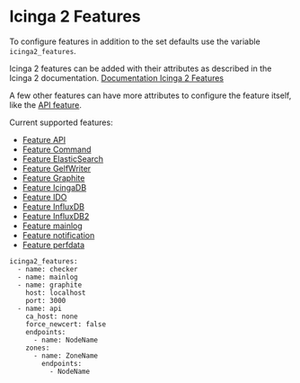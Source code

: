 # Icinga 2 Features

To configure features in addition to the set defaults use the variable `icinga2_features`.

Icinga 2 features can be added with their attributes as described in the Icinga 2 documentation.
[Documentation Icinga 2 Features](https://icinga.com/docs/icinga-2/latest/doc/09-object-types/#features)

A few other features can have more attributes to configure the feature itself, like the [API feature](features/feature-api.md).

Current supported features:

* [Feature API](features/feature-api.md)
* [Feature Command](features/feature-command.md)
* [Feature ElasticSearch](features/feature-elasticsearch.md)
* [Feature GelfWriter](features/feature-gelf.md)
* [Feature Graphite](features/feature-graphite.md)
* [Feature IcingaDB](features/feature-icingadb.md)
* [Feature IDO](features/feature-ido.md)
* [Feature InfluxDB](features/feature-influxdb.md)
* [Feature InfluxDB2](features/feature-influxdb2.md)
* [Feature mainlog](features/feature-mainlog.md)
* [Feature notification](features/feature-notification.md)
* [Feature perfdata](features/feature-perfdata.md)

```
icinga2_features:
  - name: checker
  - name: mainlog
  - name: graphite
    host: localhost
    port: 3000
  - name: api
    ca_host: none
    force_newcert: false
    endpoints:
      - name: NodeName
    zones:
      - name: ZoneName
        endpoints:
          - NodeName
```
